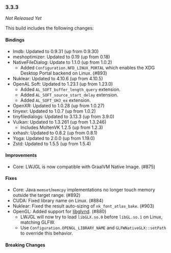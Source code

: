 ### 3.3.3

_Not Released Yet_

This build includes the following changes:

#### Bindings

- lmdb: Updated to 0.9.31 (up from 0.9.30)
- meshoptimizer: Updated to 0.19 (up from 0.18)
- NativeFileDialog: Update to 1.1.0 (up from 1.0.2)
  * Added `Configuration.NFD_LINUX_PORTAL` which enables the XDG Desktop Portal backend on Linux. (#893)
- Nuklear: Updated to 4.10.6 (up from 4.10.5)
- OpenAL Soft: Updated to 1.23.1 (up from 1.23.0)
  * Added `AL_SOFT_buffer_length_query` extension.
  * Added `AL_SOFT_source_start_delay` extension.
  * Added `AL_SOFT_UHJ_ex` extension.
- OpenXR: Updated to 1.0.28 (up from 1.0.27)
- tinyexr: Updated to 1.0.7 (up from 1.0.2)
- tinyfiledialogs: Updated to 3.13.3 (up from 3.9.0)
- Vulkan: Updated to 1.3.261 (up from 1.3.246)
  * Includes MoltenVK 1.2.5 (up from 1.2.3)
- xxhash: Updated to 0.8.2 (up from 0.8.1)
- Yoga: Updated to 2.0.0 (up from 1.19.0)
- Zstd: Updated to 1.5.5 (up from 1.5.4)

#### Improvements

- Core: LWJGL is now compatible with GraalVM Native Image. (#875)

#### Fixes

- Core: Java `memset`/`memcpy` implementations no longer touch memory outside the target range. (#892)
- CUDA: Fixed library name on Linux. (#884)
- Nuklear: Fixed the result auto-sizing of `nk_font_atlas_bake`. (#903)
- OpenGL: Added support for [libglvnd](https://github.com/NVIDIA/libglvnd). (#880)
    * LWJGL will now try to load `libGLX.so.0` before `libGL.so.1` on Linux, matching GLFW.
    * Use `Configuration.OPENGL_LIBRARY_NAME` and `GLFWNativeGLX::setPath` to override this behavior.

#### Breaking Changes
